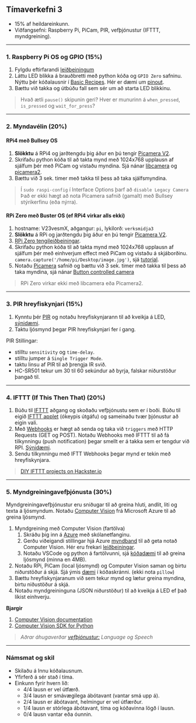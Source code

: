 ## Tímaverkefni 3 
- 15% af heildareinkunn.
- Viðfangsefni: Raspberry Pi, PiCam, PIR, vefþjónustur (IFTTT, myndgreining).

---

### 1. Raspberry Pi OS og GPIO (15%)
1. Fylgdu eftirfarandi [leiðbeiningum](https://github.com/VESM3/IOT/blob/main/Efni/h23_RPi_uppsetning.md#2-a%C3%B0-tengjast-raspberry-pi-me%C3%B0-ssh-%C3%BEarf-a%C3%B0-gera-fyrst)
1. Láttu LED blikka á brauðbretti með python kóða og `GPIO Zero` safninu. Nýttu þér kóðalausnir í [Basic Recipes](https://gpiozero.readthedocs.io/en/stable/recipes.html). Hér er dæmi um  [pinout](https://gpiozero.readthedocs.io/en/stable/cli_tools.html#pinout).
1. Bættu við takka og útbúðu fall sem sér um að starta LED blikkinu. 

> Hvað ætli `pause()` skipunin geri? Hver er munurinn á `when_pressed`, `is_pressed` og `wait_for_press`? 

<!-- 
Notaðu [T-Coppler](https://www.adafruit.com/product/2028) með brauðbrettinu
-->

---

### 2. Myndavélin (20%)

#### RPi4 með Bullsey OS
1. **Slökktu** á RPi4 og jarðtengdu þig áður en þú tengir [Picamera V2](https://www.raspberrypi.com/documentation/accessories/camera.html). 
1. Skrifaðu python kóða til að takta mynd með 1024x768 upplausn af sjálfum þér með PiCam og vistaðu myndina. Sjá nánar [libcamera](https://www.raspberrypi.com/documentation/computers/camera_software.html) og [picamera2](https://datasheets.raspberrypi.com/camera/picamera2-manual.pdf).
1. Bættu við 3 sek. timer með takka til þess að taka sjálfsmyndina.
   
> Í `sudo raspi-config` í Interface Options þarf að  `disable Legacy Camera`
> Það er ekki hægt að nota Picamera safnið (gamalt) með Bullsey stýrikerfinu (eða nýrra).

#### RPi Zero með Buster OS (ef RPi4 virkar alls ekki)
1. hostname: V23vesmX, aðgangur: `pi`, lykilorð: `verksmidja3`
1. **Slökktu** á RPi og jarðtengdu þig áður en þú tengir [Picamera V2](https://www.raspberrypi.com/documentation/accessories/camera.html).
1. [RPi Zero tengileiðbeiningar](https://www.youtube.com/watch?v=zFAX4pH1BPA).  
1. Skrifaðu python kóða til að takta mynd með 1024x768 upplausn af sjálfum þér með einhverjum effect með PiCam og vistaðu á skjáborðinu. `camera.capture('/home/pi/Desktop/image.jpg')`, sjá [tutorial](https://projects.raspberrypi.org/en/projects/getting-started-with-picamera/2).
1. Notaðu [Picamera](https://picamera.readthedocs.io/en/release-1.13/recipes1.html#) safnið og bættu við 3 sek. timer með takka til þess að taka myndina, sjá nánar [Button controlled camera](https://gpiozero.readthedocs.io/en/stable/recipes.html#button-controlled-camera)

> RPi Zero virkar ekki með libcamera eða Picamera2. 

---

### 3. PIR hreyfiskynjari (15%) 

1. Kynntu þér [PIR](https://lastminuteengineers.com/pir-sensor-arduino-tutorial/) og notaðu hreyfiskynjarann til að kveikja á LED, [sýnidæmi](https://gpiozero.readthedocs.io/en/stable/recipes.html#motion-sensor).
1. Taktu ljósmynd þegar PIR hreyfiskynjari fer í gang.

PIR Stillingar:
- stilltu `sensitivity` og `time-delay`.
- stilltu jumper á `Single Trigger Mode`.
- taktu linsu af PIR til að þrengja IR svið. 
- HC-SR501 tekur um 30 til 60 sekúndur að byrja, falskar niðurstöður þangað til.

---

### 4. IFTTT (If This Then That) (20%) 
1. Búðu til [IFTTT](https://help.ifttt.com/hc/en-us/articles/115010158167-How-does-IFTTT-work-) aðgang og skoðaðu vefþjónustu sem er í boði. Búðu til eigið [IFTTT applet](https://help.ifttt.com/hc/en-us/articles/360021401373-Creating-your-own-Applet) (ókeypis útgáfu) og sameinaðu tvær þjónustur að eigin vali.
1. Með [Webhooks](https://ifttt.com/explore/what-is-a-webhook) er hægt að senda og taka við `triggers` með HTTP Requests (GET og POST). Notaðu Webhooks með IFTTT til að fá tilkynningu (push notification) þegar smellt er á takka sem er tengdur við RPI. [Sýnidæmi](https://pimylifeup.com/using-ifttt-with-the-raspberry-pi/).
1. Sendu tilkynningu með IFTT Webhooks þegar mynd er tekin með hreyfiskynjara.

> [DIY IFTTT projects on Hackster.io](https://www.hackster.io/ifttt) 

---

### 5. Myndgreiningavefþjónusta (30%)

Myndgreiningavefþjónustur eru sniðugar til að greina hluti, andlit, liti og texta á ljósmyndum. Notaðu [Computer Vision](https://azure.microsoft.com/en-us/services/cognitive-services/computer-vision/#overview) frá Microsoft Azure til að greina ljósmynd. 

1. Myndgreining með Computer Vision (fartölva)
   1. Skráðu þig inn á [Azure](https://azureforeducation.microsoft.com/devtools) með skólanetfanginu. 
   1. Gerðu viðeigandi stillingar hjá Azure [myndband](https://www.youtube.com/watch?v=1VB_QrHm_nY&ab_channel=JieJenn) til að geta notað Computer Vision. Hér eru frekari [leiðbeiningar](https://www.pluralsight.com/guides/computer-vision-with-microsoft-azure).
   1. Notaðu VSCode og python á fartölvunni, sjá [kóðadæmi](https://github.com/VESM3/IOT/blob/main/Efni/ComputerVisionDemo.py) til að greina ljósmynd (minna en 4MB).
1. Notaðu RPi, PiCam (local ljósmynd) og Computer Vision saman og birtu niðurstöður á skjá. Sjá ýmis [dæmi](https://github.com/Azure-Samples/cognitive-services-quickstart-code/blob/master/python/ComputerVision/ImageAnalysisQuickstart.py) í kóðaskránni. (ekki nota `pillow`)
1. Bættu hreyfiskynjaranum við sem tekur mynd og lætur greina myndina, birtu niðustöður á skjá.
1. Notaðu myndgreininguna (JSON niðurstöður) til að kveikja á LED ef það líkist einhverju. 

<!--  1. [Call the Image Analysis API](https://learn.microsoft.com/en-us/azure/cognitive-services/computer-vision/how-to/call-analyze-image?source=recommendations&tabs=python#submit-data-to-the-service) og 
-->

**Bjargir**

1. [Computer Vision documentation](https://docs.microsoft.com/en-us/azure/cognitive-services/computer-vision/)
1. [Computer Vision SDK for Python](https://docs.microsoft.com/en-us/python/api/overview/azure/cognitiveservices-vision-computervision-readme?view=azure-python-preview)

> _Aðrar áhugaverðar [vefþjónustur:]( https://azure.microsoft.com/en-us/products/cognitive-services/#api) Language og Speech_

---

### Námsmat og skil

- Skilaðu á Innu kóðalausnum.
- Yfirferð á sér stað í tíma. 
- Einkunn fyrir hvern lið: 
    - 4/4 lausn er vel útfærð.
    - 3/4 lausn er smávægilega ábótavant (vantar smá upp á).
    - 2/4 lausn er ábótavant, helmingur er vel útfærður.
    - 1/4 lausn er stórlega ábótavant, tíma og kóðavinna lögð í lausn.
    - 0/4 lausn vantar eða óunnin.

  
